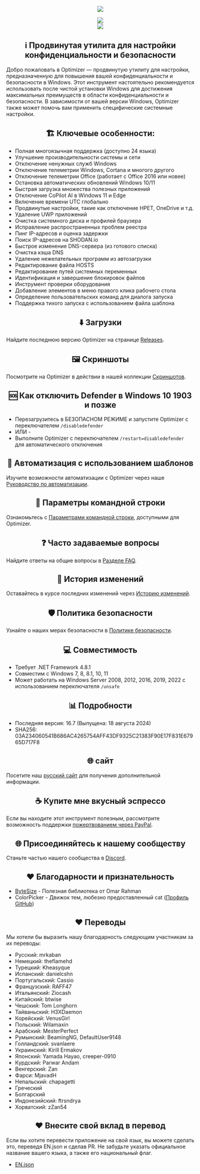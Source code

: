 <p align="center">
   <img src="https://raw.githubusercontent.com/hellzerg/optimizer/master/banner.png">
</p>

<p align="center">
	<a href="https://github.com/hellzerg/optimizer/releases/download/16.7/Optimizer-16.7.exe" target="_blank">
		<img src="https://raw.githubusercontent.com/hellzerg/optimizer/master/download-button.png">
		<br>
		<img src="https://raw.githubusercontent.com/hellzerg/optimizer/master/flags.png">
	</a>
</p>

<center>
<h2>ℹ️ Продвинутая утилита для настройки конфиденциальности и безопасности</h2> 
</center>

Добро пожаловать в Optimizer — продвинутую утилиту для настройки, предназначенную для повышения вашей конфиденциальности и безопасности в Windows. Этот инструмент настоятельно рекомендуется использовать после чистой установки Windows для достижения максимальных преимуществ в области конфиденциальности и безопасности. В зависимости от вашей версии Windows, Optimizer также может помочь вам применить специфические системные настройки.

<center>
<h2> 🏗️ Ключевые особенности:</h2> 
</center>

- Полная многоязычная поддержка (доступно 24 языка)
- Улучшение производительности системы и сети
- Отключение ненужных служб Windows
- Отключение телеметрии Windows, Cortana и многого другого
- Отключение телеметрии Office (работает с Office 2016 или новее)
- Остановка автоматических обновлений Windows 10/11
- Быстрая загрузка множества полезных приложений
- Отключение CoPilot AI в Windows 11 и Edge
- Включение времени UTC глобально
- Продвинутые настройки, такие как отключение HPET, OneDrive и т.д.
- Удаление UWP приложений
- Очистка системного диска и профилей браузера
- Исправление распространенных проблем реестра
- Пинг IP-адресов и оценка задержки
- Поиск IP-адресов на SHODAN.io
- Быстрое изменение DNS-сервера (из готового списка)
- Очистка кэша DNS
- Удаление нежелательных программ из автозагрузки
- Редактирование файла HOSTS
- Редактирование путей системных переменных
- Идентификация и завершение блокировок файлов
- Инструмент проверки оборудования
- Добавление элементов в меню правого клика рабочего стола
- Определение пользовательских команд для диалога запуска
- Поддержка тихого запуска с использованием файла шаблона

<center>
<h2> ⬇️ Загрузки</h2> 
</center>

Найдите последнюю версию Optimizer на странице [Releases](https://github.com/hellzerg/optimizer/releases).

<center>
<h2>🖼️ Скриншоты</h2> 
</center>

Посмотрите на Optimizer в действии в нашей коллекции [Скриншотов](https://github.com/hellzerg/optimizer/blob/master/IMAGES.md).

<center>
<h2> 🆘 Как отключить Defender в Windows 10 1903 и позже</h2> 
</center>

- Перезагрузитесь в БЕЗОПАСНОМ РЕЖИМЕ и запустите Optimizer с переключателем `/disabledefender`
- ИЛИ -
- Выполните Optimizer с переключателем `/restart=disabledefender` для автоматического отключения

<center>
<h2>🔨 Автоматизация с использованием шаблонов</h2> 
</center>

Изучите возможности автоматизации с Optimizer через наше [Руководство по автоматизации](https://github.com/hellzerg/optimizer/blob/master/AUTOMATION.md).

<center>
<h2> 🔨 Параметры командной строки</h2> 
</center>

Ознакомьтесь с [Параметрами командной строки](https://github.com/hellzerg/optimizer/blob/master/CONFS.md), доступными для Optimizer.

<center>
<h2> ❓ Часто задаваемые вопросы</h2> 
</center>

Найдите ответы на общие вопросы в [Разделе FAQ](https://github.com/hellzerg/optimizer/blob/master/FAQ.md).

<center>
<h2> 📰 История изменений</h2> 
</center>

Оставайтесь в курсе последних изменений через [Историю изменений](https://github.com/hellzerg/optimizer/blob/master/CHANGELOG.md).

<center>
<h2>🛡️ Политика безопасности</h2> 
</center>

Узнайте о наших мерах безопасности в [Политике безопасности](https://github.com/hellzerg/optimizer/blob/master/SECURITY.md).

<center>
<h2> 💻 Совместимость</h2> 
</center>

- Требует .NET Framework 4.8.1
- Совместим с Windows 7, 8, 8.1, 10, 11
- Может работать на Windows Server 2008, 2012, 2016, 2019, 2022 с использованием переключателя `/unsafe`

<center>
<h2> 📊 Подробности</h2> 
</center>

- Последняя версия: 16.7 (Выпущена: 18 августа 2024)
- SHA256: 03A234060541B686AC4265754AFF43DF9325C21383F90E17F831E67965D717F8

<center>
<h2> 🌐 сайт</h2>
</center>

Посетите наш [русский сайт](https://www.optimizer-windows.com/ru) для получения дополнительной информации.

<center>
<h2> ☕ Купите мне вкусный эспрессо</h2>
</center>

Если вы находите этот инструмент полезным, рассмотрите возможность поддержки [пожертвованием через PayPal](https://www.paypal.com/paypalme/supportoptimizer).

<center>
<h2> 🌐 Присоединяйтесь к нашему сообществу</h2>
</center>

Станьте частью нашего сообщества в [Discord](https://discord.gg/RmHYWMxWfJ).

<center>
<h2> ❤️ Благодарности и признательность</h2>
</center>

- [ByteSize](https://github.com/omar/ByteSize) - Полезная библиотека от Omar Rahman
- ColorPicker - Движок тем, любезно предоставленный cat ([Профиль GitHub](https://github.com/vadiscode))

<center>
<h2> ❤️ Переводы</h2>
</center>

Мы хотели бы выразить нашу благодарность следующим участникам за их переводы:

- Русский: mrkaban
- Немецкий: theflamehd
- Турецкий: Kheasyque
- Испанский: danielcshn
- Португальский: Cassio
- Французский: RAFF47
- Итальянский: Ziocash
- Китайский: btwise
- Чешский: Tom Longhorn
- Тайваньский: H3XDaemon
- Корейский: VenusGirl
- Польский: Wilamaxin
- Арабский: MesterPerfect
- Румынский: BeamingNG, DefaultUser9148
- Голландский: svanlaere
- Украинский: Kirill Ermakov
- Японский: Yamada Hayao, creeper-0910
- Курдский: Parwar Andam
- Венгерский: Zan
- Фарси: MjavadH
- Непальский: chapagetti
- Греческий
- Болгарский
- Индонезийский: ftrsndrya
- Хорватский: zZan54

<center>
<h2> ❤️ Внесите свой вклад в перевод</h2>
</center>

Если вы хотите перевести приложение на свой язык, вы можете сделать это, переведя EN.json и сделав PR.
Не забудьте указать официальное название вашего языка, а также его национальный флаг.
- [EN.json](https://github.com/hellzerg/optimizer/blob/master/Optimizer/Resources/i18n/EN.json)
